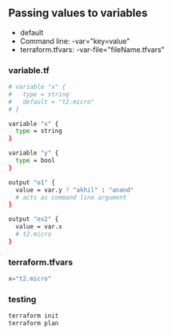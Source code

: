 ## Passing values to variables
* default
* Command line: -var="key=value"
* terraform.tfvars: -var-file="fileName.tfvars"

### variable.tf
```bash
# variable "x" {
#   type = string
#   default = "t2.micro"
# }

variable "x" {
  type = string
}

variable "y" {
  type = bool
}

output "o1" {
  value = var.y ? "akhil" : "anand"
  # acts as command line argument
}

output "os2" {
  value = var.x
  # t2.micro
}
```

### terraform.tfvars
```bash
x="t2.micro"
```

### testing
```bash
terraform init
terraform plan
```
